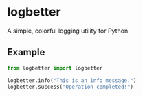 # logbetter

A simple, colorful logging utility for Python.

## Example
```python
from logbetter import logbetter

logbetter.info("This is an info message.")
logbetter.success("Operation completed!")
```

